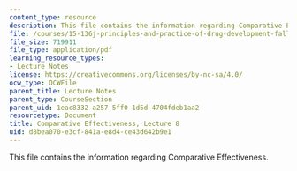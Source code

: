 ```yaml
---
content_type: resource
description: This file contains the information regarding Comparative Effectiveness.
file: /courses/15-136j-principles-and-practice-of-drug-development-fall-2013/d8bea070e3cf841ae8d4ce43d642b9e1_MIT15_136JF13_Lec8_Comp.pdf
file_size: 719911
file_type: application/pdf
learning_resource_types:
- Lecture Notes
license: https://creativecommons.org/licenses/by-nc-sa/4.0/
ocw_type: OCWFile
parent_title: Lecture Notes
parent_type: CourseSection
parent_uid: 1eac8332-a257-5ff0-1d5d-4704fdeb1aa2
resourcetype: Document
title: Comparative Effectiveness, Lecture 8
uid: d8bea070-e3cf-841a-e8d4-ce43d642b9e1
---
```

This file contains the information regarding Comparative Effectiveness.